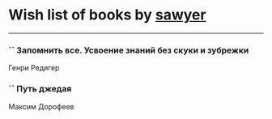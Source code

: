 # Wish list of books by [sawyer](https://plus.google.com/u/0/117035910904503216203/)
---

### `` Запомнить все. Усвоение знаний без скуки и зубрежки
Генри Редигер

### `` Путь джедая
Максим Дорофеев

